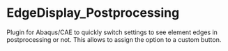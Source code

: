 # EdgeDisplay_Postprocessing
Plugin for Abaqus/CAE to quickly switch settings to see element edges in postprocessing or not. This allows to assign the option to a custom button.
